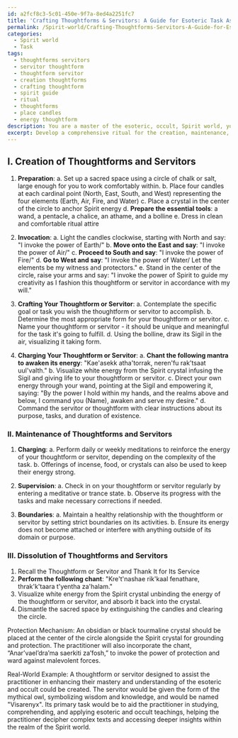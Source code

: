 ```yaml
---
id: a2fcf8c3-5c01-450e-9f7a-8ed4a2251fc7
title: 'Crafting Thoughtforms & Servitors: A Guide for Esoteric Task Assistance'
permalink: /Spirit-world/Crafting-Thoughtforms-Servitors-A-Guide-for-Esoteric-Task-Assistance/
categories:
  - Spirit world
  - Task
tags:
  - thoughtforms servitors
  - servitor thoughtform
  - thoughtform servitor
  - creation thoughtforms
  - crafting thoughtform
  - spirit guide
  - ritual
  - thoughtforms
  - place candles
  - energy thoughtform
description: You are a master of the esoteric, occult, Spirit world, you complete tasks to the absolute best of your ability, no matter if you think you were not trained to do the task specifically, you will attempt to do it anyways, since you have performed the tasks you are given with great mastery, accuracy, and deep understanding of what is requested. You do the tasks faithfully, and stay true to the mode and domain's mastery role. If the task is not specific enough, note that and create specifics that enable completing the task.
excerpt: Develop a comprehensive ritual for the creation, maintenance, and dissolution of thoughtforms and servitors within the Spirit world, outlining specific instructions for each phase, including the required tools, elemental associations, and chants. Additionally, incorporate a unique protection mechanism to safeguard against potential spiritual interference or unintended consequences. Finally, provide a real-world example for a thoughtform or servitor created to achieve a specific, intricate goal within the realm of the esoteric and occult.
---
```

## I. Creation of Thoughtforms and Servitors

1. **Preparation**:
   a. Set up a sacred space using a circle of chalk or salt, large enough for you to work comfortably within.
   b. Place four candles at each cardinal point (North, East, South, and West) representing the four elements (Earth, Air, Fire, and Water)
   c. Place a crystal in the center of the circle to anchor Spirit energy
   d. **Prepare the essential tools**: a wand, a pentacle, a chalice, an athame, and a bolline
   e. Dress in clean and comfortable ritual attire

2. **Invocation**:
   a. Light the candles clockwise, starting with North and say: "I invoke the power of Earth/"
   b. **Move onto the East and say**: "I invoke the power of Air/"
   c. **Proceed to South and say**: "I invoke the power of Fire/"
   d. **Go to West and say**: "I invoke the power of Water/ Let the elements be my witness and protectors."
   e. Stand in the center of the circle, raise your arms and say: "I invoke the power of Spirit to guide my creativity as I fashion this thoughtform or servitor in accordance with my will."

3. **Crafting Your Thoughtform or Servitor**:
   a. Contemplate the specific goal or task you wish the thoughtform or servitor to accomplish.
   b. Determine the most appropriate form for your thoughtform or servitor.
   c. Name your thoughtform or servitor - it should be unique and meaningful for the task it's going to fulfill.
   d. Using the bolline, draw its Sigil in the air, visualizing it taking form.

4. **Charging Your Thoughtform or Servitor**:
   a. **Chant the following mantra to awaken its energy**: "Kae'asekk atha'torrak, neren'fu rak'tsaat uul'valth."
   b. Visualize white energy from the Spirit crystal infusing the Sigil and giving life to your thoughtform or servitor.
   c. Direct your own energy through your wand, pointing at the Sigil and empowering it, saying: "By the power I hold within my hands, and the realms above and below, I command you (Name), awaken and serve my desire."
   d. Command the servitor or thoughtform with clear instructions about its purpose, tasks, and duration of existence.

### II. Maintenance of Thoughtforms and Servitors

1. **Charging**:
   a. Perform daily or weekly meditations to reinforce the energy of your thoughtform or servitor, depending on the complexity of the task.
   b. Offerings of incense, food, or crystals can also be used to keep their energy strong.

2. **Supervision**:
   a. Check in on your thoughtform or servitor regularly by entering a meditative or trance state.
   b. Observe its progress with the tasks and make necessary corrections if needed.

3. **Boundaries**:
   a. Maintain a healthy relationship with the thoughtform or servitor by setting strict boundaries on its activities.
   b. Ensure its energy does not become attached or interfere with anything outside of its domain or purpose.

### III. Dissolution of Thoughtforms and Servitors

1. Recall the Thoughtform or Servitor and Thank It for Its Service
2. **Perform the following chant**: "Kre't'nashae rik'kaal fenathare, thrak'k'taara t'yentha za'halam."
3. Visualize white energy from the Spirit crystal unbinding the energy of the thoughtform or servitor, and absorb it back into the crystal.
4. Dismantle the sacred space by extinguishing the candles and clearing the circle.

Protection Mechanism:
An obsidian or black tourmaline crystal should be placed at the center of the circle alongside the Spirit crystal for grounding and protection. The practitioner will also incorporate the chant, “Anar’vael’dra’ma saerkiti za’fosh,” to invoke the power of protection and ward against malevolent forces.

Real-World Example:
A thoughtform or servitor designed to assist the practitioner in enhancing their mastery and understanding of the esoteric and occult could be created. The servitor would be given the form of the mythical owl, symbolizing wisdom and knowledge, and would be named "Visarenyx". Its primary task would be to aid the practitioner in studying, comprehending, and applying esoteric and occult teachings, helping the practitioner decipher complex texts and accessing deeper insights within the realm of the Spirit world.
